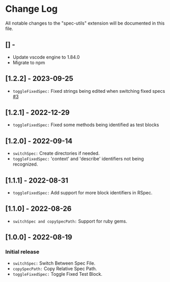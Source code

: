 # Change Log

All notable changes to the "spec-utils" extension will be documented in this file.

## [] -
- Update vscode engine to 1.84.0
- Migrate to npm

## [1.2.2] - 2023-09-25
- `toggleFixedSpec:` Fixed strings being edited when switching fixed specs [#3](https://github.com/DouglasRochaT/spec-utils/pull/3)

## [1.2.1] - 2022-12-29
- `toggleFixedSpec:` Fixed some methods being identified as test blocks

## [1.2.0] - 2022-09-14
- `switchSpec:` Create directories if needed.
- `toggleFixedSpec:` 'context' and 'describe' identifiers not being recognized.

## [1.1.1] - 2022-08-31
- `toggleFixedSpec:` Add support for more block identifiers in RSpec.

## [1.1.0] - 2022-08-26
- `switchSpec and copySpecPath:` Support for ruby gems.

## [1.0.0] - 2022-08-19
### Initial release
- `switchSpec:` Switch Between Spec File.
- `copySpecPath:` Copy Relative Spec Path.
- `toggleFixedSpec:` Toggle Fixed Test Block.
